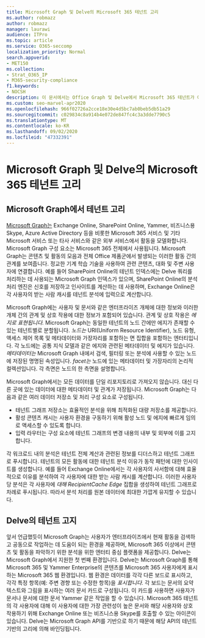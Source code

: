 ```yaml
---
title: Microsoft Graph 및 Delve의 Microsoft 365 테넌트 고리
ms.author: robmazz
author: robmazz
manager: laurawi
audience: ITPro
ms.topic: article
ms.service: O365-seccomp
localization_priority: Normal
search.appverid:
- MET150
ms.collection:
- Strat_O365_IP
- M365-security-compliance
f1.keywords:
- NOCSH
description: 이 문서에서는 Office Graph 및 Delve에서 Microsoft 365 테넌트가 어떻게 작동하는지 설명을 찾아보는 것이 가장 까다로우며,
ms.custom: seo-marvel-apr2020
ms.openlocfilehash: 966f02726a2cce18e30e4d5bc7ab0beb5db51a29
ms.sourcegitcommit: c029834c8a914b4e072de847fc4c3a3dde7790c5
ms.translationtype: MT
ms.contentlocale: ko-KR
ms.lasthandoff: 09/02/2020
ms.locfileid: "47332391"
---
```

# <a name="microsoft-365-tenant-isolation-in-the-microsoft-graph-and-delve"></a>Microsoft Graph 및 Delve의 Microsoft 365 테넌트 고리

## <a name="tenant-isolation-in-the-microsoft-graph"></a>Microsoft Graph에서 테넌트 고리

[Microsoft Graph는](https://developer.microsoft.com/graph) Exchange Online, SharePoint Online, Yammer, 비즈니스용 Skype, Azure Active Directory 등을 비롯한 Microsoft 365 서비스 및 기타 Microsoft 서비스 또는 타사 서비스와 같은 외부 서비스에서 활동을 모델화합니다. Microsoft Graph 구성 요소는 Microsoft 365 전체에서 사용됩니다. Microsoft Graph는 콘텐츠 및 활동의 모음과 전체 Office 제품군에서 발생되는 이러한 활동 간의 관계를 보여줍니다. 정교한 기계 학습 기술을 사용하여 관련 콘텐츠, 대화 및 주변 사용자에 연결합니다. 예를 들어 SharePoint Online의 테넌트 인덱스에는 Delve 쿼리를 처리하는 데 사용되는 Microsoft Graph 인덱스가 있으며, SharePoint Online의 분석 처리 엔진은 신호를 저장하고 인사이트를 계산하는 데 사용하며, Exchange Online은 각 사용자의 받는 사람 캐시를 테넌트 분석에 입력으로 계산합니다.

Microsoft Graph에는 사용자 및 문서와 같은 엔터프라이즈 개체에 대한 정보와 이러한 개체 간의 관계 및 상호 작용에 대한 정보가 포함되어 있습니다. 관계 및 상호 작용은 *에지로 표현됩니다.* Microsoft Graph는 동일한 테넌트의 노드 간에만  에지가 존재할 수 있는 테넌트별로 분할됩니다. *노드는* URI(Uniform Resource Identifier), 노드 유형, 액세스 제어 목록 및 메타데이터와  가장자리를 포함하는 면 집합을 포함하는 엔터티입니다. 각 노드에는 공통 지식 모델과 같은  에지와 관련된 메타데이터 및 에지가 있습니다. *메타데이터는* Microsoft Graph 내에서 검색, 필터링 또는 분석에 사용할 수 있는 노드에 저장된 명명된 속성입니다. *facet는* 노드에 있는 메타데이터 및 가장자리의 논리적 컬렉션입니다. 각 측면은 노드의 한 측면을 설명합니다. 

Microsoft Graph에서는 모든 데이터를 단일 리포지토리로 가져오지 않습니다. 대신 다른 곳에 있는 데이터에 대한 메타데이터 및 관계가 저장됩니다. Microsoft Graph는 다음과 같은 여러 데이터 저장소 및 처리 구성 요소로 구성됩니다.

- 테넌트 그래프 저장소는 효율적인 분석을 위해 최적화된 대량 저장소를 제공합니다.
- 활성 콘텐츠 캐시는 사용자 환경을 구동하기 위해 활성 노드 및 에지에 빠르게 임의로 액세스할 수 있도록 합니다.
- 입력 라우터는 구성 요소에 테넌트 그래프의 변경 내용의 내부 및 외부에 이를 고지합니다.

각 워크로드 내의 분석은 테넌트 전체 계산과 관련된 정보를 디더스하고 테넌트 그래프로 푸시합니다. 테넌트의 모든 활동에 대한 테넌트 분석 이유가 동작 패턴에 대한 인사이트를 생성합니다. 예를 들어 Exchange Online에서는 각 사용자의 사서함에 대해 효율적으로 이유를 분석하여 각 사용자에 대한 받는 사람 캐시를 계산합니다. 이러한 사용자당 분석은 각 사용자에 *대해 RecipientCache Edge* 집합을 생성하여 테넌트 그래프로 차례로 푸시됩니다. 따라서 분석 처리를 원본 데이터에 최대한 가깝게 유지할 수 있습니다.

## <a name="tenant-isolation-in-delve"></a>Delve의 테넌트 고지

앞서 언급했듯이 Microsoft Graph는 사용자가 엔터프라이즈에서 현재 활동을 검색하고 공동으로 작업하는 데 도움이 되는 환경을 제공하며, Microsoft 365 이상에서 콘텐츠 및 활동을 파악하기 위한 분석을 위한 엔터티 중심 플랫폼을 제공합니다. Delve는 Microsoft Graph에서 지원한 첫 번째 환경입니다.
Delve는 Microsoft Graph를 통해 Microsoft 365 및 Yammer Enterprise의 콘텐츠를 Microsoft 365 사용자에게 표시하는 Microsoft 365 웹 환경입니다. 웹 환경은 데이터를 각각 다른 보드로 표시하고,  각각 특정 항목(예: 주변 경향 또는 수정한 항목)을 *표시합니다.* 각 보드는 문서의 요약 텍스트와 그림을 표시하는 여러 문서 카드로 구성됩니다. 이 카드를 사용하면 사용자가 문서나 문서에 대한 문서 Yammer 같은 작업을 할 수 있습니다. Microsoft 365 테넌트의 각 사용자에 대해 이 사용자에 대한 가장 관련성이 높은 문서와 해당 사용자와 상호 작용하기 위해 Exchange Online 또는 비즈니스용 Skype를 호출할 수 있는 아이콘이 있습니다. Delve는 Microsoft Graph API를 기반으로 하기 때문에 해당 API의 테넌트 기반의 고리에 의해 바인딩됩니다.